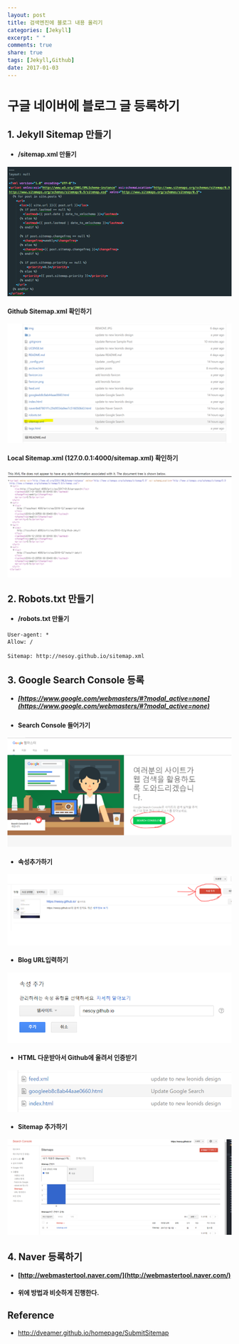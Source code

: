 ```yaml
---
layout: post
title: 검색엔진에 블로그 내용 올리기
categories: [Jekyll]
excerpt: " "
comments: true
share: true
tags: [Jekyll,Github]
date: 2017-01-03
---
```


# **구글 네이버에 블로그 글 등록하기**

## 1. Jekyll Sitemap 만들기
- #### /sitemap.xml 만들기

![No Image](/assets/posts/20170103/1.png)

#### Github Sitemap.xml 확인하기
  ![No Image](/assets/posts/20170103/sitemap.PNG)

#### Local Sitemap.xml (127.0.0.1:4000/sitemap.xml) 확인하기
  ![No Image](/assets/posts/20170103/sitemap2.PNG)

## 2. Robots.txt 만들기
- #### /robots.txt 만들기

```
User-agent: *
Allow: /

Sitemap: http://nesoy.github.io/sitemap.xml
```

## 3. Google Search Console 등록
- ##### [https://www.google.com/webmasters/#?modal_active=none](https://www.google.com/webmasters/#?modal_active=none)

- #### Search Console 들어가기
![No Image](/assets/posts/20170103/googleSearch.PNG)

- #### 속성추가하기
![No Image](/assets/posts/20170103/googleSearch2.PNG)

- #### Blog URL입력하기
![No Image](/assets/posts/20170103/googleSearch3.PNG)

- #### HTML 다운받아서 Github에 올려서 인증받기
![No Image](/assets/posts/20170103/googleSearch4.PNG)

- #### Sitemap 추가하기
![No Image](/assets/posts/20170103/googleSearch5.PNG)

## 4. Naver 등록하기
- #### [http://webmastertool.naver.com/](http://webmastertool.naver.com/)
- #### 위에 방법과 비슷하게 진행한다.


## Reference
- <http://dveamer.github.io/homepage/SubmitSitemap>

